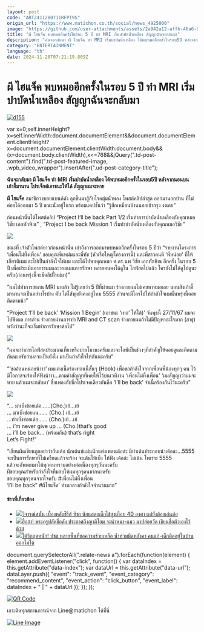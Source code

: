 ```yaml
---
layout: post
code: "ART2411280711RFPT9S"
origin_url: "https://www.matichon.co.th/social/news_4925000"
image: "https://github.com/user-attachments/assets/2a942a12-affb-46a6-9257-d1d2cbc0f4bc"
title: "ผี ไฮแจ็ค พบหมออีกครั้งในรอบ 5 ปี ทำ MRI เริ่มบำบัดน้ำเหลือง สัญญาฉันจะกลับมา"
description: "ฉันจะกลับมา ผี ไฮแจ็ค ทำ MRI เริ่มบำบัดน้ำเหลือง ได้พบหมออีกครั้งในรอบ5ปี หลังจากนอนบนเก้าอี้มานาน โปรเจ็กต์เอาชนะให้ได้ สัญญาผมจะหาย"
category: "ENTERTAINMENT"
language: "th"
date: 2024-11-28T07:21:19.809Z
---
```


# ผี ไฮแจ็ค พบหมออีกครั้งในรอบ 5 ปี ทำ MRI เริ่มบำบัดน้ำเหลือง สัญญาฉันจะกลับมา

[![](https://www.matichon.co.th/wp-content/uploads/2024/11/d155.jpg "d155")](https://www.matichon.co.th/wp-content/uploads/2024/11/d155.jpg)

var x=0;self.innerHeight?x=self.innerWidth:document.documentElement&&document.documentElement.clientHeight?x=document.documentElement.clientWidth:document.body&&(x=document.body.clientWidth),x<=768&&jQuery(".td-post-content").find(".td-post-featured-image, .wpb\_video\_wrapper").insertAfter(".ud-post-category-title");

**ฉันจะกลับมา ผี ไฮแจ็ค ทำ MRI เริ่มบำบัดน้ำเหลือง ได้พบหมออีกครั้งในรอบ5ปี หลังจากนอนบนเก้าอี้มานาน โปรเจ็กต์เอาชนะให้ได้ สัญญาผมจะหาย**

**ผี ไฮแจ็ค** สมาชิกวงบอยแบนด์ดัง ลุกขึ้นมาสู้กับโรคตุ่มน้ำพอง โพสต์คลิปล่าสุด ออกมานอกบ้าน ที่ไม่ค่อยได้ออกมา 5 ปี ขณะนั่งอยู่ในรถ พร้อมแคปชั่นว่า “รู้สึกเหมือนบ้านนอกเข้ากรุง งงเลย”

ก่อนหน้านั้นได้โพสต์คลิป “Project I‘ll be back Part 1/2 เริ่มทำการบำบัดน้ำเหลืองกับคุณหมอวิชัย เอกทักษิณ” , “Project I be back Mission 1 เริ่มทำบำบัดน้ำเหลืองกับคุณหมอวิชัย”

![](https://www.matichon.co.th/wp-content/uploads/2024/11/100-21.jpg)

ขณะที่ เจ้าตัวโพสต์ยาวก่อนหน้านั้น เล่าถึงการออกมาพบหมออีกครั้งในรอบ 5 ปีว่า “รายงานโครงการ ‘เพื่อนไม่ทิ้งเพื่อน’ ขอบคุณพี่แหม่มและพี่ทัช (หัวเรือใหญ่โครงการนี้) และพี่สาวคนดี ‘พี่หน่อย’ ที่ให้เกียรติผมและไปเป็นกำลังใจให้ผม และได้ไปพบคุณหมอ ศ.ดร.นพ วิชัย เอกทักษิณ อีกครั้ง ในรอบ 5 ปี เพื่อประเมินอาการผมและวางแผนการรักษา หลายคนคงได้ดูใน ไลฟ์สดไปแล้ว ใครยังไม่ได้ดูไปดูนะครับ(ก่อนพรุ่งนี้จะมีคลิปใหม่มา)”

“ผมไปทำการสแกน MRI มาแล้ว ไม่รู้เลยว่า 5 ปีที่ผ่านมา ร่างกายผมไม่เคยหาหมอเลย นอนสิงเก้าอี้มานานจะเป็นอย่างไรบ้าง ตับ ไตไส้พุงยังคงอยู่ไหม 5555 ส่วนจะมีใครไปให้กำลังใจผมนั้นพรุ่งนี้คอยติดตามน้า”

“Project ‘I’ll be back’ ‘Mission 1 Begin’ (เอาชนะ ‘เทอ’ ให้ได้)’ วันพุธนี้ 27/11/67 ผมจะไปฟังผล การอ่าน ร่างกายผ่านการทำ MRI and CT scan ร่างกายผมถ้าไม่มีปัญหาอะไรมาก (สาธุ) หวังว่านะก็จะเริ่มทำการรักษาต่อไป”

![](https://www.matichon.co.th/wp-content/uploads/2024/11/101-23.jpg)

“ผมจะทำการไลฟ์สดประมาณเที่ยงหรือบ่ายโมงนะครับและจะไลฟ์เป็นช่วงๆที่สำคัญให้คอยดูและติดตามกันนะครับว่าผลจะเป็นยังไง มาเป็นกำลังใจให้กันนะครับ”

“‘ขออ้อนหน่อยน้าาา’ ผมแต่งเนื้อร้องท่อนนี้สั้นๆ (Hook) เพื่อขอกำลังใจจากเพื่อนพี่น้องทุกๆ คน ไว้มีโอกาสจะร้องให้ฟังน้าาา…ตามคำสัญญาที่เคยให้ไว้บนเวทีงาน ‘เพื่อนไม่ทิ้งเพื่อน’ ‘ผมสัญญาว่าผมจะหาย แล้วผมจะกลับมา’ ชื่อเพลงกับชื่อโปรเจคเดียวกันคือ ‘I’ll be back’ จำเนื้อร้องกันไว้นะครับ”

![](https://www.matichon.co.th/wp-content/uploads/2024/11/104-15.jpg)

“… มาเบิ่งข้อยเด้อ……(Cho.)เย้…เย้  
… มาเบิ่งข่อยแน…… (Cho.) เย้…เย้  
…ท่าเบิ่งข่อยเด้อ…… (Cho.)เย้…เย้  
… i’m never give up … (Cho.)that’s good  
… i’ll be back… (พร้อมกัน) that’s right  
Let’s Fight!”

“เขียนผิดเขียนถูกอย่าว่ากันเด้อ นักเต้นบ่แม่นนักแต่งเพลงเด้อล่ะ มีท่าเต้นประกอบนำเด้อละ…5555 จะเป็นการรักษาที่ไม่เครียดแล้วจะร้อง จะเต้นให้เบิ้ง ให้ฟัง เด้อล่ะ ไม่เน้น ไพเราะ 5555  
แล้วจะอัพเดทมาให้ทุกคนทราบอย่างต่อเนื่องทุกๆวันนะครับ  
ผีขอบคุณสำหรับกำลังใจที่มอบให้ผมทุกๆคนมากนะครับ  
ขอบคุณทุกๆคนจากใจครับ #เพื่อนไม่ทิ้งเพื่อน  
‘i’ll be back” #ผีไฮแจ็ค’ ท่ามกลางกำลังใจจำนวนมาก”

#### ข่าวที่เกี่ยวข้อง

*   [![](https://www.matichon.co.th/wp-content/uploads/2024/11/d151.jpg)วิจารณ์สนั่น เบื้องหลังซีรีส์ ทิชา นักแสดงเด็กไข้สูงเกือบ 40 องศา แต่ยังต้องเล่นต่อ](https://www.matichon.co.th/social/news_4924873)
*   [![](https://www.matichon.co.th/wp-content/uploads/2024/11/728-364.jpg)ฮือฮา! พระครูปลัดชื่อดัง ประกาศถึงญาติโยม จะนำหมา-แมว มาปล่อยวัด เขียนชื่อตัวเองไว้ด้วย](https://www.matichon.co.th/education/religious-cultural/news_4924665)
*   [![](https://www.matichon.co.th/wp-content/uploads/2024/11/gvhp26-wed.jpg)ใต้วิกฤตหนัก! ปชช.หลายพื้นที่ขอความช่วยเหลือ น้ำท่วมมิดหลังคา คนแก่-เด็กติดอยู่ในบ้านออกไม่ได้](https://www.matichon.co.th/social/news_4924016)

document.querySelectorAll(".relate-news a").forEach(function(element) { element.addEventListener("click", function() { var dataIndex = this.getAttribute("data-index"); var dataUrl = this.getAttribute("data-url"); dataLayer.push({ "event": "track\_event", "event\_category": "recommend\_content", "event\_action": "click\_button", "event\_label": dataIndex + " | " + dataUrl }); }); });

[![QR Code](https://www.matichon.co.th/wp-content/uploads/2023/07/wob1371z.jpg)](https://lin.ee/ht0nDxX)

เกาะติดทุกสถานการณ์จาก Line@matichon ได้ที่นี่

[![Line Image](https://www.matichon.co.th/wp-content/uploads/2023/07/th.png)](https://lin.ee/ht0nDxX)